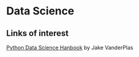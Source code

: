 # Data Science

## Links of interest

[Python Data Science Hanbook](https://jakevdp.github.io/PythonDataScienceHandbook/index.html) by Jake VanderPlas
